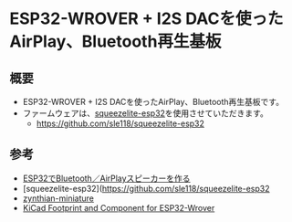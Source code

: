 # ESP32-WROVER + I2S DACを使ったAirPlay、Bluetooth再生基板

## 概要

* ESP32-WROVER + I2S DACを使ったAirPlay、Bluetooth再生基板です。
* ファームウェアは、[squeezelite-esp32](https://github.com/sle118/squeezelite-esp32)を使用させていただきます。
  * https://github.com/sle118/squeezelite-esp32

## 参考
* [ESP32でBluetooth／AirPlayスピーカーを作る](https://note.com/6ihwd/n/ncfccd1f401a1)
* [squeezelite-esp32](https://github.com/sle118/squeezelite-esp32
* [zynthian-miniature](https://github.com/sstojos/zynthian-miniature)
* [KiCad Footprint and Component for ESP32-Wrover](https://github.com/aliafshar/esp32-wrover-kicad)